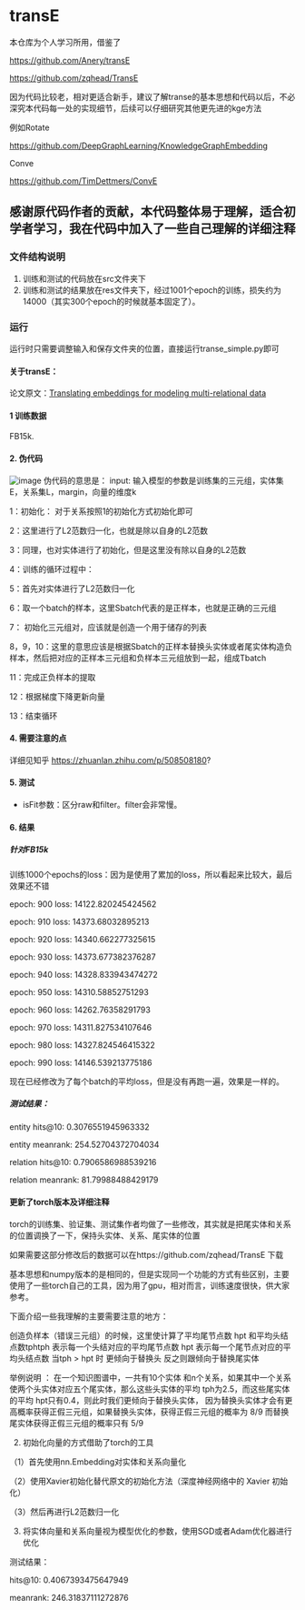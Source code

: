# transE

本仓库为个人学习所用，借鉴了

https://github.com/Anery/transE

https://github.com/zqhead/TransE

因为代码比较老，相对更适合新手，建议了解transe的基本思想和代码以后，不必深究本代码每一处的实现细节，后续可以仔细研究其他更先进的kge方法

例如Rotate

https://github.com/DeepGraphLearning/KnowledgeGraphEmbedding

Conve

https://github.com/TimDettmers/ConvE

## 感谢原代码作者的贡献，本代码整体易于理解，适合初学者学习，我在代码中加入了一些自己理解的详细注释
	
### 文件结构说明
1. 训练和测试的代码放在src文件夹下
2. 训练和测试的结果放在res文件夹下，经过1001个epoch的训练，损失约为14000（其实300个epoch的时候就基本固定了）。

###  运行
运行时只需要调整输入和保存文件夹的位置，直接运行transe_simple.py即可

#### 关于transE：
论文原文：[Translating embeddings for modeling multi-relational data](http://papers.nips.cc/paper/5071-translating-embeddings-for-modeling-multi-rela)

#### 1 训练数据

FB15k.

#### 2. 伪代码

![image](https://user-images.githubusercontent.com/68625084/166636446-ee7ae1dc-778a-4270-96f6-679868e6d420.png)
伪代码的意思是：
input: 输入模型的参数是训练集的三元组，实体集E，关系集L，margin，向量的维度k

1：初始化： 对于关系按照1的初始化方式初始化即可

2：这里进行了L2范数归一化，也就是除以自身的L2范数

3：同理，也对实体进行了初始化，但是这里没有除以自身的L2范数

4：训练的循环过程中：

5：首先对实体进行了L2范数归一化

6：取一个batch的样本，这里Sbatch代表的是正样本，也就是正确的三元组

7： 初始化三元组对，应该就是创造一个用于储存的列表

8，9，10：这里的意思应该是根据Sbatch的正样本替换头实体或者尾实体构造负样本，然后把对应的正样本三元组和负样本三元组放到一起，组成Tbatch

11：完成正负样本的提取

12：根据梯度下降更新向量

13：结束循环

#### 4. 需要注意的点

详细见知乎 https://zhuanlan.zhihu.com/p/508508180?

 #### 5. 测试
 
- isFit参数：区分raw和filter。filter会非常慢。

#### 6. 结果

##### 针对FB15k

训练1000个epochs的loss：因为是使用了累加的loss，所以看起来比较大，最后效果还不错

epoch: 900  loss: 14122.820245424562

epoch: 910 loss: 14373.68032895213

epoch: 920 loss: 14340.662277325615

epoch: 930 loss: 14373.677382376287

epoch: 940 loss: 14328.833943474272

epoch: 950 loss: 14310.58852751293

epoch: 960 loss: 14262.76358291793

epoch: 970 loss: 14311.827534107646

epoch: 980 loss: 14327.824546415322

epoch: 990 loss: 14146.539213775186

现在已经修改为了每个batch的平均loss，但是没有再跑一遍，效果是一样的。



##### 测试结果：
entity hits@10: 0.3076551945963332

entity meanrank: 254.52704372704034

relation hits@10: 0.7906586988539216

relation meanrank: 81.79988488429179


#### 更新了torch版本及详细注释

torch的训练集、验证集、测试集作者均做了一些修改，其实就是把尾实体和关系的位置调换了一下，保持头实体、关系、尾实体的位置

如果需要这部分修改后的数据可以在https://github.com/zqhead/TransE  下载

基本思想和numpy版本的是相同的，但是实现同一个功能的方式有些区别，主要使用了一些torch自己的工具，因为用了gpu，相对而言，训练速度很快，供大家参考。

下面介绍一些我理解的主要需要注意的地方：

创造负样本（错误三元组）的时候，这里使计算了平均尾节点数 hpt 和平均头结点数tphtph 表示每一个头结对应的平均尾节点数 hpt 表示每一个尾节点对应的平均头结点数
当tph > hpt 时 更倾向于替换头 反之则跟倾向于替换尾实体

举例说明 ：
在一个知识图谱中，一共有10个实体 和n个关系，如果其中一个关系使两个头实体对应五个尾实体，那么这些头实体的平均 tph为2.5，而这些尾实体的平均 hpt只有0.4，则此时我们更倾向于替换头实体，
因为替换头实体才会有更高概率获得正假三元组，如果替换头实体，获得正假三元组的概率为 8/9 而替换尾实体获得正假三元组的概率只有 5/9

2. 初始化向量的方式借助了torch的工具

（1）首先使用nn.Embedding对实体和关系向量化

（2）使用Xavier初始化替代原文的初始化方法（深度神经网络中的 Xavier 初始化）

（3）然后再进行L2范数归一化

3. 将实体向量和关系向量视为模型优化的参数，使用SGD或者Adam优化器进行优化



测试结果：

hits@10: 0.4067393475647949

meanrank: 246.31837111272876
